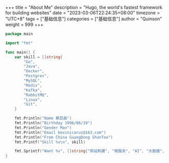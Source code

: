 +++
title = "About Me"
description = "Hugo, the world's fastest framework for building websites"
date = "2023-03-06T22:24:35+08:00"
timezone = "UTC+8"
tags = ["基础信息"]
categories = ["基础信息"]
author = "Quinson"
weight = 999
+++

```go
package main

import "fmt"

func main() {
	var skill = []string{
		"Go",
		"Java",
		"Docker",
		"Postgres",
		"MySQL",
		"Redis",
		"Kafka",
		"RabbitMQ",
		"Linux",
		"Git",
	}

	fmt.Println("Name 蔡昆森")
	fmt.Println("Birthday 1996/06/19")
	fmt.Println("Gender Man")
	fmt.Println("Email kevinicarus@163.com")
	fmt.Println("From China GuangDong ShanTou")
	fmt.Printf("Skill %v\n", skill)

	fmt.Sprintf("Want %v", []string{"网站构建", "微服务", "AI", "大数据", "区块链"})
}

```